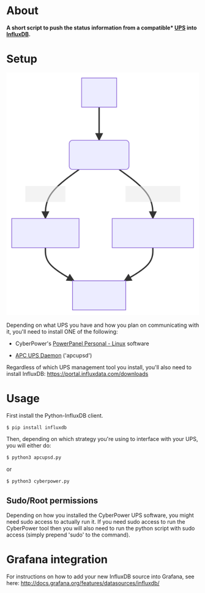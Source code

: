 # About

**A short script to push the status information from a compatible\* [UPS](https://en.wikipedia.org/wiki/Uninterruptible_power_supply) into [InfluxDB](https://www.influxdata.com/).**

# Setup

![flowchart](./docs/mermaid-diagram-20220202103940.svg)

Depending on what UPS you have and how you plan on communicating with it, you'll need to install ONE of the following:

* CyberPower's [PowerPanel Personal - Linux](https://www.cyberpowersystems.com/product/software/powerpanel-for-linux/) software

*  [APC UPS Daemon](http://www.apcupsd.org/) ('apcupsd')

Regardless of which UPS management tool you install, you'll also need to install InfluxDB: https://portal.influxdata.com/downloads

# Usage

First install the Python-InfluxDB client.

```bash
$ pip install influxdb
```

Then, depending on which strategy you're using to interface with your UPS, you will either do:

```bash
$ python3 apcupsd.py
```

or 

```bash
$ python3 cyberpower.py
```

##  Sudo/Root permissions
Depending on how you installed the CyberPower UPS software, you might need sudo access to actually run it. If you need sudo access to run the CyberPower tool then you will also need to run the python script with sudo access (simply prepend 'sudo' to the command).

# Grafana integration

For instructions on how to add your new InfluxDB source into Grafana, see here: http://docs.grafana.org/features/datasources/influxdb/